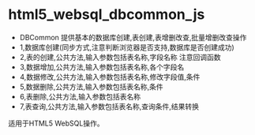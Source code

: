html5_websql_dbcommon_js
========================

 * DBCommon 提供基本的数据库创建,表创建,表增删改查,批量增删改查操作
 * 1,数据库创建(同步方式,注意判断浏览器是否支持,数据库是否创建成功)
 * 2,表的创建,公共方法,输入参数包括表名称,字段名称 注意回调函数
 * 3,数据增加,公共方法,输入参数包括表名称,各个字段名 
 * 4,数据修改,公共方法,输入参数包括表名称,修改字段值,条件
 * 5,数据删除,公共方法,输入参数包括表名称,条件 
 * 6,表删除,公共方法,输入参数包括表名称
 * 7,表查询,公共方法,输入参数包括表名称,查询条件,结果转换

 适用于HTML5 WebSQL操作。
